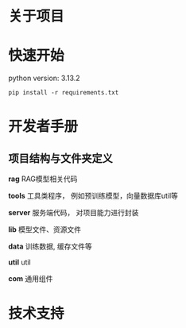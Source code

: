 # 关于项目

# 快速开始

python version: 3.13.2
```aiignore
pip install -r requirements.txt
```

# 开发者手册

## 项目结构与文件夹定义

<b>rag</b> RAG模型相关代码

<b>tools</b> 工具类程序， 例如预训练模型，向量数据库util等

<b>server</b> 服务端代码， 对项目能力进行封装

<b>lib</b> 模型文件、资源文件

<b>data</b> 训练数据, 缓存文件等

<b>util</b> util

<b>com</b> 通用组件

# 技术支持